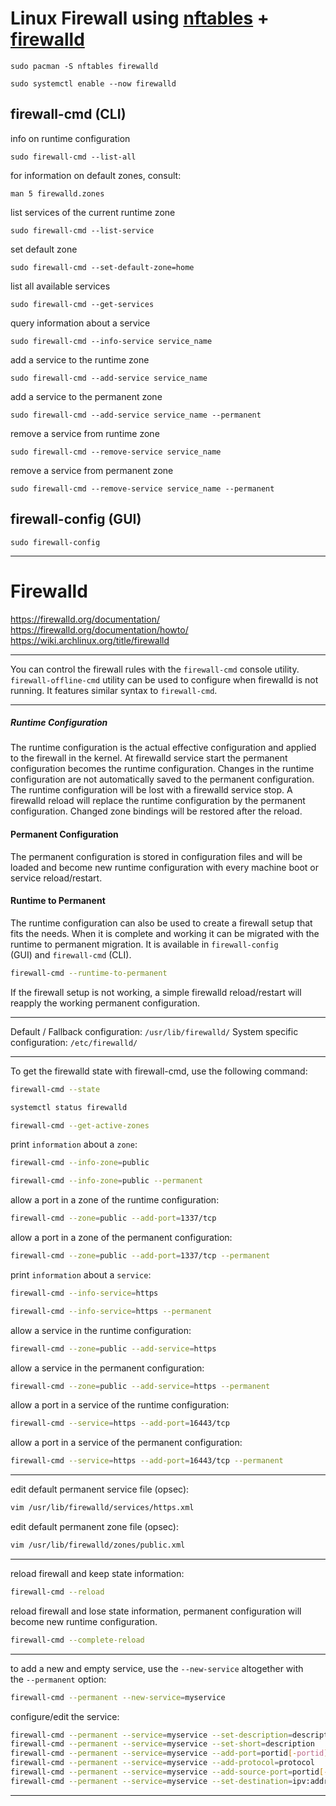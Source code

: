 # Linux Firewall using [nftables](https://wiki.archlinux.org/title/Nftables) + [firewalld](https://wiki.archlinux.org/title/Firewalld)

```
sudo pacman -S nftables firewalld
```

```
sudo systemctl enable --now firewalld
```

## firewall-cmd (CLI)

info on runtime configuration
```
sudo firewall-cmd --list-all
```
for information on default zones, consult:
```
man 5 firewalld.zones
```

list services of the current runtime zone
```
sudo firewall-cmd --list-service
```

set default zone
```
sudo firewall-cmd --set-default-zone=home
```

list all available services
```
sudo firewall-cmd --get-services
```

query information about a service
```
sudo firewall-cmd --info-service service_name
```

add a service to the runtime zone
```
sudo firewall-cmd --add-service service_name
```

add a service to the permanent zone
```
sudo firewall-cmd --add-service service_name --permanent
```

remove a service from runtime zone
```
sudo firewall-cmd --remove-service service_name
```

remove a service from permanent zone
```
sudo firewall-cmd --remove-service service_name --permanent
```

## firewall-config (GUI)

```
sudo firewall-config
```

___

# Firewalld
https://firewalld.org/documentation/
https://firewalld.org/documentation/howto/
https://wiki.archlinux.org/title/firewalld
___
You can control the firewall rules with the `firewall-cmd` console utility.
`firewall-offline-cmd` utility can be used to configure when firewalld is not running. It features similar syntax to `firewall-cmd`.
___
##### Runtime Configuration
The runtime configuration is the actual effective configuration and applied to the firewall in the kernel. At firewalld service start the permanent configuration becomes the runtime configuration. Changes in the runtime configuration are not automatically saved to the permanent configuration.
The runtime configuration will be lost with a firewalld service stop. A firewalld reload will replace the runtime configuration by the permanent configuration. Changed zone bindings will be restored after the reload.

#### Permanent Configuration
The permanent configuration is stored in configuration files and will be loaded and become new runtime configuration with every machine boot or service reload/restart.

#### Runtime to Permanent
The runtime configuration can also be used to create a firewall setup that fits the needs. When it is complete and working it can be migrated with the runtime to permanent migration. It is available in `firewall-config` (GUI) and `firewall-cmd` (CLI).

```bash
firewall-cmd --runtime-to-permanent
```
If the firewall setup is not working, a simple firewalld reload/restart will reapply the working permanent configuration.
___
Default / Fallback configuration: `/usr/lib/firewalld/`
System specific configuration: `/etc/firewalld/`
___
To get the firewalld state with firewall-cmd, use the following command:
```bash
firewall-cmd --state
```
```bash
systemctl status firewalld
```

```bash
firewall-cmd --get-active-zones
```

print `information` about a `zone`:
```bash
firewall-cmd --info-zone=public
```
```bash
firewall-cmd --info-zone=public --permanent
```

allow a port in a zone of the runtime configuration:
```bash
firewall-cmd --zone=public --add-port=1337/tcp
```
allow a port in a zone of the permanent configuration:
```bash
firewall-cmd --zone=public --add-port=1337/tcp --permanent
```

print `information` about a `service`:
```bash
firewall-cmd --info-service=https
```
```bash
firewall-cmd --info-service=https --permanent
```

allow a service in the runtime configuration:
```bash
firewall-cmd --zone=public --add-service=https
```
allow a service in the permanent configuration:
```bash
firewall-cmd --zone=public --add-service=https --permanent
```

allow a port in a service of the runtime configuration:
```bash
firewall-cmd --service=https --add-port=16443/tcp
```
allow a port in a service of the permanent configuration:
```bash
firewall-cmd --service=https --add-port=16443/tcp --permanent
```

___
edit default permanent service file (opsec):
```bash
vim /usr/lib/firewalld/services/https.xml
```
edit default permanent zone file (opsec):
```bash
vim /usr/lib/firewalld/zones/public.xml
```

___
reload firewall and keep state information:
```bash
firewall-cmd --reload
```

reload firewall and lose state information, permanent configuration will become new runtime configuration.
```bash
firewall-cmd --complete-reload
```

___
to add a new and empty service, use the `--new-service` altogether with the `--permanent` option:
```bash
firewall-cmd --permanent --new-service=myservice
```

configure/edit the service:
```bash
firewall-cmd --permanent --service=myservice --set-description=description
firewall-cmd --permanent --service=myservice --set-short=description
firewall-cmd --permanent --service=myservice --add-port=portid[-portid]/protocol
firewall-cmd --permanent --service=myservice --add-protocol=protocol
firewall-cmd --permanent --service=myservice --add-source-port=portid[-portid]/protocol
firewall-cmd --permanent --service=myservice --set-destination=ipv:address[/mask]
```
___

